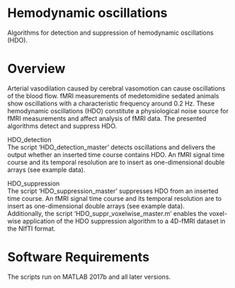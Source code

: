 # Hemodynamic oscillations
Algorithms for detection and suppression of hemodynamic oscillations (HDO).

# Overview
Arterial vasodilation caused by cerebral vasomotion can cause oscillations of the blood flow. fMRI measurements of medetomidine sedated animals show oscillations with a characteristic frequency around 0.2 Hz. These hemodynamic oscillations (HDO) constitute a physiological noise source for fMRI measurements and affect analysis of fMRI data.
The presented algorithms detect and suppress HDO.

HDO_detection <br>
The script ‘HDO_detection_master’ detects oscillations and delivers the output whether an inserted time course contains HDO. An fMRI signal time course and its temporal resolution are to insert as one-dimensional double arrays (see example data).

HDO_suppression<br>
The script ‘HDO_suppression_master’ suppresses HDO from an inserted time course. An fMRI signal time course and its temporal resolution are to insert as one-dimensional double arrays (see example data). <br>
Additionally, the script ‘HDO_suppr_voxelwise_master.m’ enables the voxel-wise application of the HDO suppression algorithm to a 4D-fMRI dataset in the NIfTI format.

# Software Requirements
The scripts run on MATLAB 2017b and all later versions.
